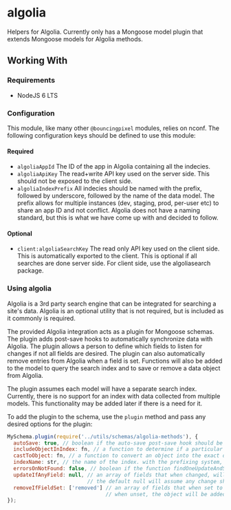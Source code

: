 # algolia

Helpers for Algolia.
Currently only has a Mongoose model plugin that extends Mongoose models for Algolia methods.

## Working With

### Requirements

- NodeJS 6 LTS

### Configuration

This module, like many other `@bouncingpixel` modules, relies on nconf.
The following configuration keys should be defined to use this module:

#### Required
- `algoliaAppId`
  The ID of the app in Algolia containing all the indecies.
- `algoliaApiKey`
  The read+write API key used on the server side. This should not be exposed to the client side.
- `algoliaIndexPrefix`
  All indecies should be named with the prefix, followed by underscore, followed by the name of the data model.
  The prefix allows for multiple instances (dev, staging, prod, per-user etc) to share an app ID and not conflict.
  Algolia does not have a naming standard, but this is what we have come up with and decided to follow.

#### Optional
- `client:algoliaSearchKey`
  The read only API key used on the client side. This is automatically exported to the client.
  This is optional if all searches are done server side. For client side, use the algoliasearch package.

### Using algolia

Algolia is a 3rd party search engine that can be integrated for searching a site's data.
Algolia is an optional utility that is not required, but is included as it commonly is required.

The provided Algolia integration acts as a plugin for Mongoose schemas. The plugin adds post-save hooks to automatically
synchronize data with Algolia. The plugin allows a person to define which fields to listen for changes if not all fields are desired.
The plugin can also automatically remove entries from Algolia when a field is set.
Functions will also be added to the model to query the search index and to save or remove a data object from Algolia.

The plugin assumes each model will have a separate search index. Currently, there is no support for an index with data
collected from multiple models. This functionality may be added later if there is a need for it.

To add the plugin to the schema, use the `plugin` method and pass any desired options for the plugin:

```js
MySchema.plugin(require('../utils/schemas/algolia-methods'), {
  autoSave: true, // boolean if the auto-save post-save hook should be enabled
  includeObjectInIndex: fn, // a function to determine if a particular object should be included in Algolia
  castToObject: fn, // a function to convert an object into the exact data format to be stored in Algolia
  indexName: str, // the name of the index. with the prefixing system, this is just the 2nd half of the Algolia index name
  errorsOnNotFound: false, // boolean if the function findOneUpdateAndSync does not find an object to update
  updateIfAnyField: null, // an array of fields that when changed, will cause an automatic sync to Algolia
                          // the default null will assume any change should be sync'd to Algolia
  removeIfFieldSet: ['removed'] // an array of fields that when set to a truthy value will remove the object from Algolia
                                // when unset, the object will be added to Algolia
});
```
